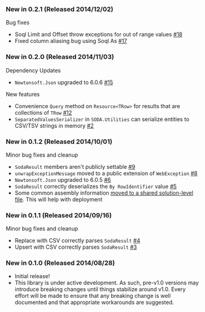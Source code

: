 ### New in 0.2.1 (Released 2014/12/02)

Bug fixes
  
  - Soql Limit and Offset throw exceptions for out of range values [#18](https://github.com/CityofSantaMonica/SODA.NET/issues/18)
  - Fixed column aliasing bug using Soql As [#17](https://github.com/CityofSantaMonica/SODA.NET/issues/17) 

### New in 0.2.0 (Released 2014/11/03)

Dependency Updates

  - `Newtonsoft.Json` upgraded to 6.0.6 [#15](https://github.com/CityofSantaMonica/SODA.NET/issues/15)

New features

  - Convenience `Query` method on `Resource<TRow>` for results that are collections of `TRow` [#12](https://github.com/CityofSantaMonica/SODA.NET/issues/12)
  - `SeparatedValuesSerializer` in `SODA.Utilities` can serialize entities to CSV/TSV strings in memory [#2](https://github.com/CityofSantaMonica/SODA.NET/issues/2)

### New in 0.1.2 (Released 2014/10/01)

Minor bug fixes and cleanup

  - `SodaResult` members aren't publicly settable [#9](https://github.com/CityofSantaMonica/SODA.NET/issues/9)
  - `unwrapExceptionMessage` moved to a public extension of `WebException` [#8](https://github.com/CityofSantaMonica/SODA.NET/issues/8)
  - `Newtonsoft.Json` upgraded to 6.0.5 [#6](https://github.com/CityofSantaMonica/SODA.NET/issues/6)
  - `SodaResult` correctly deserializes the `By RowIdentifier` value [#5](https://github.com/CityofSantaMonica/SODA.NET/issues/5)
  - Some common assembly information [moved to a shared solution-level file](https://github.com/CityofSantaMonica/SODA.NET/commit/5cf686018b49fcd7883561b8a37ec214246d07e6). This will help with deployment

### New in 0.1.1 (Released 2014/09/16)

Minor bug fixes and cleanup
  
  - Replace with CSV correctly parses `SodaResult` [#4](https://github.com/CityofSantaMonica/SODA.NET/issues/4) 
  - Upsert with CSV correctly parses `SodaResult` [#3](https://github.com/CityofSantaMonica/SODA.NET/issues/3)

### New in 0.1.0 (Released 2014/08/28)

  - Initial release!
  - This library is under active development. As such, pre-v1.0 versions may introduce breaking changes until things stabilize around v1.0. Every effort will be made to ensure that any breaking change is well documented and that appropriate workarounds are suggested. 
